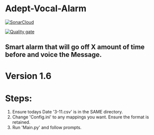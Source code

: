 # Adept-Vocal-Alarm

[![SonarCloud](https://sonarcloud.io/images/project_badges/sonarcloud-black.svg)](https://sonarcloud.io/summary/new_code?id=maxacode_Adept-Vocal-Alarm)

[![Quality gate](https://sonarcloud.io/api/project_badges/quality_gate?project=maxacode_Adept-Vocal-Alarm)](https://sonarcloud.io/summary/new_code?id=maxacode_Adept-Vocal-Alarm)

## Smart alarm that will go off X amount of time before and voice the Message.

# Version 1.6
# Steps:
1. Ensure todays Date '3-11.csv' is in the SAME directory. 
2. Change 'Config.ini' to any mappings you want. Ensure the format is retained. 
3. Run 'Main.py' and follow prompts. 
